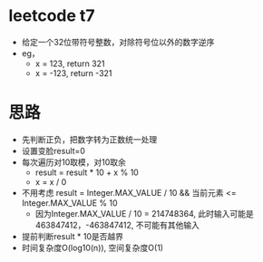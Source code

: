 # leetcode t7
- 给定一个32位带符号整数，对除符号位以外的数字逆序
- eg， 
    - x = 123, return 321
    - x = -123, return -321
        
# 思路
- 先判断正负，把数字转为正数统一处理
- 设置变脸result=0
- 每次遍历对10取模，对10取余
    - result = result * 10 + x  % 10
    - x = x / 0
- 不用考虑 result = Integer.MAX_VALUE / 10 && 当前元素 <= Integer.MAX_VALUE % 10
    - 因为Integer.MAX_VALUE / 10 = 214748364, 此时输入可能是463847412，-463847412, 不可能有其他输入
- 提前判断result * 10是否越界
- 时间复杂度O(log10(n)), 空间复杂度O(1)
